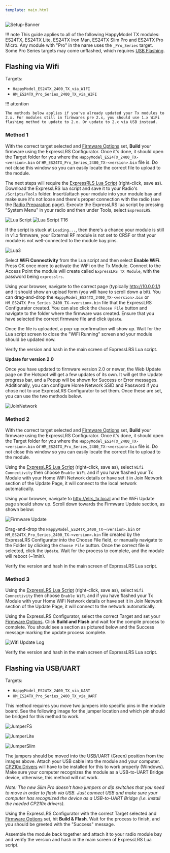 ```yaml
---
template: main.html
---
```


![Setup-Banner](https://raw.githubusercontent.com/ExpressLRS/ExpressLRS-hardware/master/img/quick-start.png)

!!! note 
    This guide applies to all of the following HappyModel TX modules: ES24TX, ES24TX Lite, ES24TX Iron Man, ES24TX Slim Pro and ES24TX Pro Micro. Any module with "Pro" in the name uses the `_Pro_Series` target. Some Pro Series targets may come unflashed, which requires [USB Flashing](#flashing-via-usbuart).

## Flashing via Wifi

Targets:

- `HappyModel_ES24TX_2400_TX_via_WIFI`
- `HM_ES24TX_Pro_Series_2400_TX_via_WIFI`

!!! attention

    The methods below applies if you've already updated your Tx modules to 2.x. For modules still in firmwares pre 2.x, you should use 1.x WiFi flashing method to update to 2.x. Or update to 2.x via USB instead.

### Method 1

With the correct target selected and [Firmware Options] set, **Build** your firmware using the ExpressLRS Configurator. Once it's done, it should open the Target folder for you where the `HappyModel_ES24TX_2400_TX-<version>.bin` or `HM_ES24TX_Pro_Series_2400_TX-<version>.bin` file is. Do not close this window so you can easily locate the correct file to upload to the module.

The next steps will require the [ExpressRLS Lua Script](https://github.com/ExpressLRS/ExpressLRS/blob/master/src/lua/elrsV2.lua?raw=true) (right-click, save as). Download the ExpressLRS lua script and save it to your Radio's `/Scripts/Tools` folder. Insert/attach your module into your module bay and make sure it's not loose and there's proper connection with the radio (see the [Radio Preparation] page). Execute the ExpressLRS lua script by pressing "System Menu" in your radio and then under Tools, select `ExpressLRS`.

![Lua Script](../../assets/images/lua1.jpg)
![Lua Script T16](../../assets/images/lua2.jpg)

If the script is stuck at `Loading...`, then there's a chance your module is still in v1.x firmware, your External RF module is not set to CRSF or that your module is not well-connected to the module bay pins.

![Lua3](../../assets/images/lua3.jpg)

Select **WiFi Connectivity** from the Lua script and then select **Enable WiFi**. Press OK once more to activate the WiFi on the Tx Module. Connect to the Access Point the module will create called `ExpressLRS TX Module`, with the password being `expresslrs`.

Using your browser, navigate to the correct page (typically http://10.0.0.1/) and it should show an upload form (you will have to scroll down a bit). You can drag-and-drop the `HappyModel_ES24TX_2400_TX-<version>.bin` or `HM_ES24TX_Pro_Series_2400_TX-<version>.bin` file that the ExpressLRS Configurator created. You can also click the `Choose File` button and navigate to the folder where the firmware was created. Ensure that you have selected the correct firmware file and click `Update`.

Once the file is uploaded, a pop-up confirmation will show up. Wait for the Lua script screen to close the "WiFi Running" screen and your module should be updated now.

Verify the version and hash in the main screen of ExpressLRS Lua script.

**Update for version 2.0**

Once you have updated to firmware version 2.0 or newer, the Web Update page on the Hotspot will get a few updates of its own. It will get the Update progress bar, and a Popup will be shown for Success or Error messages. Additionally, you can configure Home Network SSID and Password if you chose not to use ExpressLRS Configurator to set them. Once these are set, you can use the two methods below.

![JoinNetwork](../../assets/images/web-joinnetwork.png)

### Method 2

With the correct target selected and [Firmware Options] set, **Build** your firmware using the ExpressLRS Configurator. Once it's done, it should open the Target folder for you where the `HappyModel_ES24TX_2400_TX-<version>.bin` or `HM_ES24TX_Pro_Series_2400_TX-<version>.bin` file is. Do not close this window so you can easily locate the correct file to upload to the module.

Using the [ExpressLRS Lua Script](https://github.com/ExpressLRS/ExpressLRS/blob/master/src/lua/elrsV2.lua?raw=true) (right-click, save as), select `Wifi Connectivity` then choose `Enable WiFi` and if you have flashed your Tx Module with your Home WiFi Network details or have set it in Join Network section of the Update Page, it will connect to the local network automatically.

Using your browser, navigate to http://elrs_tx.local and the WiFi Update page should show up. Scroll down towards the Firmware Update section, as shown below:

![Firmware Update](../../assets/images/web-firmwareupdate.png)

Drag-and-drop the `HappyModel_ES24TX_2400_TX-<version>.bin` or `HM_ES24TX_Pro_Series_2400_TX-<version>.bin` file created by the ExpressLRS Configurator into the Choose File field, or manually navigate to the Folder by clicking the `Choose File` button. Once the correct file is selected, click the `Update`. Wait for the process to complete, and the module will reboot (~1min).

Verify the version and hash in the main screen of ExpressLRS Lua script.

### Method 3

Using the [ExpressLRS Lua Script](https://github.com/ExpressLRS/ExpressLRS/blob/master/src/lua/elrsV2.lua?raw=true) (right-click, save as), select `Wifi Connectivity` then choose `Enable WiFi` and if you have flashed your Tx Module with your Home WiFi Network details or have set it in Join Network section of the Update Page, it will connect to the network automatically.

Using the ExpressLRS Configurator, select the correct Target and set your [Firmware Options]. Click **Build and Flash** and wait for the compile process to complete. You should see a section as pictured below and the Success message marking the update process complete.

![Wifi Update Log](../../assets/images/WifiUpdateLog.png)

Verify the version and hash in the main screen of ExpressLRS Lua script.

## Flashing via USB/UART

Targets:

- `HappyModel_ES24TX_2400_TX_via_UART`
- `HM_ES24TX_Pro_Series_2400_TX_via_UART`

This method requires you move two jumpers into specific pins in the module board. See the following image for the jumper location and which pin should be bridged for this method to work.

![JumperFS](../../assets/images/Jumper.jpg)

![JumperLite](../../assets/images/Jumper-Lite.jpg)

![JumperSlim](../../assets/images/Jumper-slim.jpg)

The jumpers should be moved into the USB/UART (Green) position from the images above. Attach your USB cable into the module and your computer. [CP210x Drivers](https://www.silabs.com/developers/usb-to-uart-bridge-vcp-drivers) will have to be installed for this to work properly (Windows). Make sure your computer recognizes the module as a USB-to-UART Bridge device, otherwise, this method will not work.

*Note: The new Slim Pro doesn't have jumpers or dip switches that you need to move in order to flash via USB. Just connect USB and make sure your computer has recognized the device as a USB-to-UART Bridge (i.e. install the needed CP210x drivers).*

Using the ExpressLRS Configurator with the correct Target selected and [Firmware Options] set, hit **Build & Flash**. Wait for the process to finish, and you should be greeted with the "Success" message.

Assemble the module back together and attach it to your radio module bay and verify the version and hash in the main screen of ExpressLRS Lua script.

[Firmware Options]: ../firmware-options.md
[Radio Preparation]: tx-prep.md